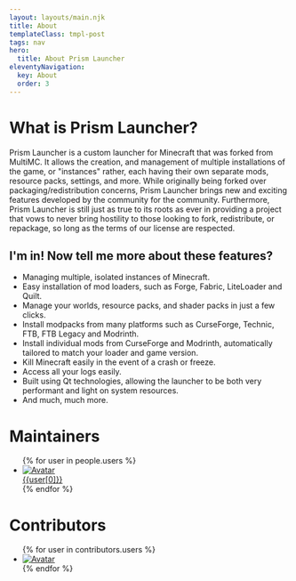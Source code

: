 ```yaml
---
layout: layouts/main.njk
title: About
templateClass: tmpl-post
tags: nav
hero:
  title: About Prism Launcher
eleventyNavigation:
  key: About
  order: 3
---
```

<div class="content">

# What is Prism Launcher?

Prism Launcher is a custom launcher for Minecraft that was forked from MultiMC. It allows the creation, and management of multiple installations of the game, or "instances" rather, each having their own separate mods, resource packs, settings, and more. While originally being forked over packaging/redistribution concerns, Prism Launcher brings new and exciting features developed by the community for the community. Furthermore, Prism Launcher is still just as true to its roots as ever in providing a project that vows to never bring hostility to those looking to fork, redistribute, or repackage, so long as the terms of our license are respected.

## I'm in! Now tell me more about these features?

- Managing multiple, isolated instances of Minecraft.
- Easy installation of mod loaders, such as Forge, Fabric, LiteLoader and Quilt.
- Manage your worlds, resource packs, and shader packs in just a few clicks.
- Install modpacks from many platforms such as CurseForge, Technic, FTB, FTB Legacy and Modrinth.
- Install individual mods from CurseForge and Modrinth, automatically tailored to match your loader and game version.
- Kill Minecraft easily in the event of a crash or freeze.
- Access all your logs easily.
- Built using Qt technologies, allowing the launcher to be both very performant and light on system resources.
- And much, much more.

</div>
<div class="infobox top">

# Maintainers

<ul class="user-list">
  {% for user in people.users %}
  <li class="user-info">
    <a href="{{user[2]}}">
      <img src="{{user[1]}}" alt="Avatar">
      <div class="user-info-overlay">
        <div class="user-name">{{user[0]}}</div>
      </div>
    </a>
  </li>
  {% endfor %}
</ul>
</div>
<div class="content top">

# Contributors

<ul class="user-list">
  {% for user in contributors.users %}
  <li class="user-info user-contrib">
    <a href="{{user[1]}}">
      <img src="{{user[0]}}" alt="Avatar">
    </a>
  </li>
  {% endfor %}
</ul>
</div>
